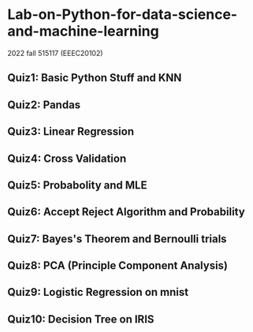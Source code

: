 # Lab-on-Python-for-data-science-and-machine-learning
2022 fall 515117 (EEEC20102)

## Quiz1: Basic Python Stuff and KNN

## Quiz2: Pandas

## Quiz3: Linear Regression

## Quiz4: Cross Validation

## Quiz5: Probabolity and MLE

## Quiz6: Accept Reject Algorithm and Probability

## Quiz7: Bayes's Theorem and Bernoulli trials

## Quiz8: PCA (Principle Component Analysis)

## Quiz9: Logistic Regression on mnist

## Quiz10: Decision Tree on IRIS